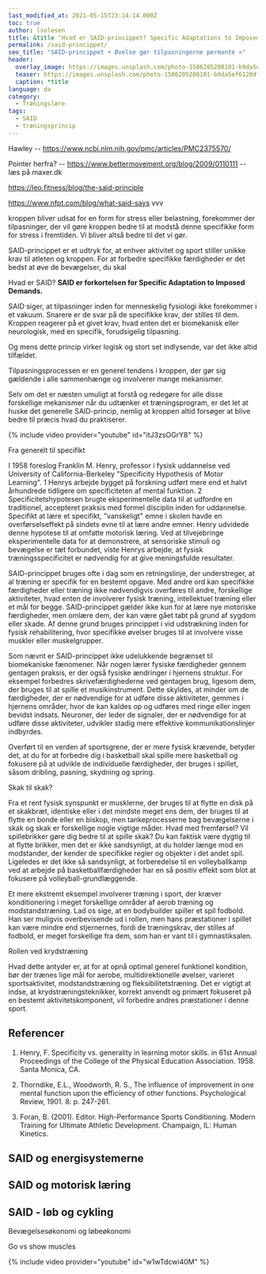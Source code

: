 ```yaml
---
last_modified_at: 2021-05-15T23:14:14.000Z
toc: true
author: lsolesen
title: &title "Hvad er SAID-princippet? Specific Adaptations to Imposed Demands!"
permalink: /said-princippet/
seo_title: "SAID-princippet • Øvelse gør tilpasningerne permante »"
header:
  overlay_image: https://images.unsplash.com/photo-1586205208101-b9da5ef6120d?ixid=MnwxMjA3fDB8MHxwaG90by1wYWdlfHx8fGVufDB8fHx8&ixlib=rb-1.2.1&auto=format&fit=crop&w=1950&q=80
  teaser: https://images.unsplash.com/photo-1586205208101-b9da5ef6120d?ixid=MnwxMjA3fDB8MHxwaG90by1wYWdlfHx8fGVufDB8fHx8&ixlib=rb-1.2.1&auto=format&fit=crop&w=400&q=80
  caption: *title
language: da
category:
  - Træningslære
tags:
  - SAID
  - træningsprincip
---
```


Hawley -- https://www.ncbi.nlm.nih.gov/pmc/articles/PMC2375570/

Pointer herfra? -- https://www.bettermovement.org/blog/2009/0110111 -- læs på maxer.dk

https://leo.fitness/blog/the-said-principle

https://www.nfpt.com/blog/what-said-says
vvv

kroppen bliver udsat for en form for stress eller belastning, forekommer der tilpasninger, der vil gøre kroppen bedre til at modstå denne specifikke form for stress i fremtiden. Vi bliver altså bedre til det vi gør.

SAID-princippet er et udtryk for, at enhver aktivitet og sport stiller unikke krav til atleten og kroppen. For at forbedre specifikke færdigheder er det bedst at øve de bevægelser, du skal

Hvad er SAID? **SAID er forkortelsen for Specific Adaptation to Imposed Demands.**

SAID siger, at tilpasninger inden for menneskelig fysiologi ikke forekommer i et vakuum. Snarere er de svar på de specifikke krav, der stilles til dem. Kroppen reagerer på et givet krav, hvad enten det er biomekanisk eller neurologisk, med en specifik, forudsigelig tilpasning.

Og mens dette princip virker logisk og stort set indlysende, var det ikke altid tilfældet.


Tilpasningsprocessen er en generel tendens i kroppen, der gør sig gældende i alle sammenhænge og involverer mange mekanismer.

Selv om det er næsten umuligt at forstå og redegøre for alle disse forskellige mekanismer når du udtænker et træningsprogram, er det let at huske det generelle SAID-princip, nemlig at kroppen altid forsøger at blive bedre til præcis hvad du praktiserer.


{% include video provider="youtube" id="itJ3zsOGrY8" %}



Fra generelt til specifikt

I 1958 foreslog Franklin M. Henry, professor i fysisk uddannelse ved University of California-Berkeley "Specificity Hypothesis of Motor Learning". 1 Henrys arbejde bygget på forskning udført mere end et halvt århundrede tidligere om specificiteten af ​​mental funktion. 2 Specificitetshypotesen brugte eksperimentelle data til at udfordre en traditionel, accepteret praksis med formel disciplin inden for uddannelse. Specifikt at lære et specifikt, "vanskeligt" emne i skolen havde en overførselseffekt på sindets evne til at lære andre emner. Henry udvidede denne hypotese til at omfatte motorisk læring. Ved at tilvejebringe eksperimentelle data for at demonstrere, at sensoriske stimuli og bevægelse er tæt forbundet, viste Henrys arbejde, at fysisk træningsspecificitet er nødvendig for at give meningsfulde resultater.

SAID-princippet bruges ofte i dag som en retningslinje, der understreger, at al træning er specifik for en bestemt opgave. Med andre ord kan specifikke færdigheder eller træning ikke nødvendigvis overføres til andre, forskellige aktiviteter, hvad enten de involverer fysisk træning, intellektuel træning eller et mål for begge. SAID-princippet gælder ikke kun for at lære nye motoriske færdigheder, men omlære dem, der kan være gået tabt på grund af sygdom eller skade. Af denne grund bruges princippet i vid udstrækning inden for fysisk rehabilitering, hvor specifikke øvelser bruges til at involvere visse muskler eller muskelgrupper.

Som nævnt er SAID-princippet ikke udelukkende begrænset til biomekaniske fænomener. Når nogen lærer fysiske færdigheder gennem gentagen praksis, er der også fysiske ændringer i hjernens struktur. For eksempel forbedres skrivefærdighederne ved gentagen brug, ligesom dem, der bruges til at spille et musikinstrument. Dette skyldes, at minder om de færdigheder, der er nødvendige for at udføre disse aktiviteter, gemmes i hjernens områder, hvor de kan kaldes op og udføres med ringe eller ingen bevidst indsats. Neuroner, der leder de signaler, der er nødvendige for at udføre disse aktiviteter, udvikler stadig mere effektive kommunikationslinjer indbyrdes.

Overført til en verden af ​​sportsgrene, der er mere fysisk krævende, betyder det, at du for at forbedre dig i basketball skal spille mere basketball og fokusere på at udvikle de individuelle færdigheder, der bruges i spillet, såsom dribling, pasning, skydning og spring.


Skak til skak?

Fra et rent fysisk synspunkt er musklerne, der bruges til at flytte en disk på et skakbræt, identiske eller i det mindste meget ens dem, der bruges til at flytte en bonde eller en biskop, men tankeprocesserne bag bevægelserne i skak og skak er forskellige nogle vigtige måder. Hvad med fremførsel? Vil spillebrikker gøre dig bedre til at spille skak? Du kan faktisk være dygtig til at flytte brikker, men det er ikke sandsynligt, at du holder længe mod en modstander, der kender de specifikke regler og objekter i det andet spil. Ligeledes er det ikke så sandsynligt, at forberedelse til en volleyballkamp ved at arbejde på basketballfærdigheder har en så positiv effekt som blot at fokusere på volleyball-grundlæggende.

Et mere ekstremt eksempel involverer træning i sport, der kræver konditionering i meget forskellige områder af aerob træning og modstandstræning. Lad os sige, at en bodybuilder spiller et spil fodbold. Han ser muligvis overbevisende ud i rollen, men hans præstationer i spillet kan være mindre end stjernernes, fordi de træningskrav, der stilles af fodbold, er meget forskellige fra dem, som han er vant til i gymnastiksalen.

Rollen ved krydstræning

Hvad dette antyder er, at for at opnå optimal generel funktionel kondition, bør der trænes lige mål for aerobe, multidirektionelle øvelser, varieret sportsaktivitet, modstandstræning og fleksibilitetstræning. Det er vigtigt at indse, at krydstræningsteknikker, korrekt anvendt og primært fokuseret på en bestemt aktivitetskomponent, vil forbedre andres præstationer i denne sport.

## Referencer

1. Henry, F. Specificity vs. generality in learning motor skills. in 61st Annual Proceedings of the College of the Physical Education Association. 1958. Santa Monica, CA.

2. Thorndike, E.L., Woodworth, R. S., The influence of improvement in one mental function upon the efficiency of other functions. Psychological Review, 1901. 8: p. 247-261.

3. Foran, B. (2001). Editor. High-Performance Sports Conditioning. Modern Training for Ultimate Athletic Development. Champaign, IL: Human Kinetics.


## SAID og energisystemerne


## SAID og motorisk læring


## SAID - løb og cykling

Bevægelsesøkonomi og løbeøkonomi

Go vs show muscles

{% include video provider="youtube" id="w1wTdcwi40M" %}
